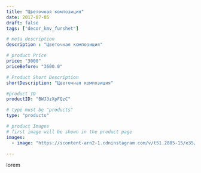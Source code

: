 ```yaml
---
title: "Цветочная композиция"
date: 2017-07-05
draft: false
tags: ["decor_kmv_furshet"]

# meta description
description : "Цветочная композиция"

# product Price
price: "3000"
priceBefore: "3600.0"

# Product Short Description
shortDescription: "Цветочная композиция"

#product ID
productID: "BWJ3zXpFQzC"

# type must be "products"
type: "products"

# product Images
# first image will be shown in the product page
images:
  - image: "https://scontent-arn2-1.cdninstagram.com/v/t51.2885-15/e35/19624360_455832428108543_4111739382652731392_n.jpg?se=7&tp=1&_nc_ht=scontent-arn2-1.cdninstagram.com&_nc_cat=111&_nc_ohc=IgmDXjUY_MMAX89nl7A&oh=d208ef93714fac7dd0de55921bc0aef2&oe=607617FF&ig_cache_key=MTU1MjAxNjk2OTI0MjU3ODExNA%3D%3D.2"

---
```

lorem

